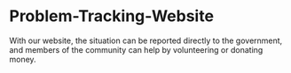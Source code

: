 # Problem-Tracking-Website
With our website, the situation can be reported directly to the government, and members of the community can help by volunteering or donating money.
